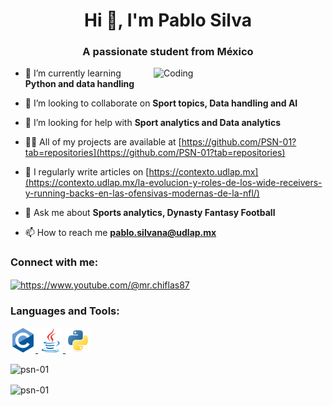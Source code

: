 <h1 align="center">Hi 👋, I'm Pablo Silva</h1>
<h3 align="center">A passionate student from México</h3>

<img align="right" alt="Coding" width="275" src="https://i.pinimg.com/originals/f4/da/54/f4da54b8c3b0c21ccb3e7785fc4a1e44.gif">

- 🌱 I’m currently learning **Python and data handling**

- 👯 I’m looking to collaborate on **Sport topics, Data handling and AI**

- 🤝 I’m looking for help with **Sport analytics and Data analytics**

- 👨‍💻 All of my projects are available at [https://github.com/PSN-01?tab=repositories](https://github.com/PSN-01?tab=repositories)

- 📝 I regularly write articles on [https://contexto.udlap.mx](https://contexto.udlap.mx/la-evolucion-y-roles-de-los-wide-receivers-y-running-backs-en-las-ofensivas-modernas-de-la-nfl/)

- 💬 Ask me about **Sports analytics, Dynasty Fantasy Football**

- 📫 How to reach me **pablo.silvana@udlap.mx**


<h3 align="left">Connect with me:</h3>
<p align="left">
<a href="https://www.youtube.com/c/@mr.chiflas87" target="blank"><img align="center" src="https://raw.githubusercontent.com/rahuldkjain/github-profile-readme-generator/master/src/images/icons/Social/youtube.svg" alt="https://www.youtube.com/@mr.chiflas87" height="30" width="40" /></a>
</p>

<h3 align="left">Languages and Tools:</h3>
<p align="left"> <a href="https://www.cprogramming.com/" target="_blank" rel="noreferrer"> <img src="https://raw.githubusercontent.com/devicons/devicon/master/icons/c/c-original.svg" alt="c" width="40" height="40"/> </a> <a href="https://www.java.com" target="_blank" rel="noreferrer"> <img src="https://raw.githubusercontent.com/devicons/devicon/master/icons/java/java-original.svg" alt="java" width="40" height="40"/> </a> <a href="https://www.python.org" target="_blank" rel="noreferrer"> <img src="https://raw.githubusercontent.com/devicons/devicon/master/icons/python/python-original.svg" alt="python" width="40" height="40"/> </a> </p>

<p><img align="center" src="https://github-readme-stats.vercel.app/api/top-langs?username=psn-01&show_icons=true&locale=en&layout=compact" alt="psn-01" /></p>

<p><img align="center" src="https://github-readme-streak-stats.herokuapp.com/?user=psn-01&" alt="psn-01" /></p>
